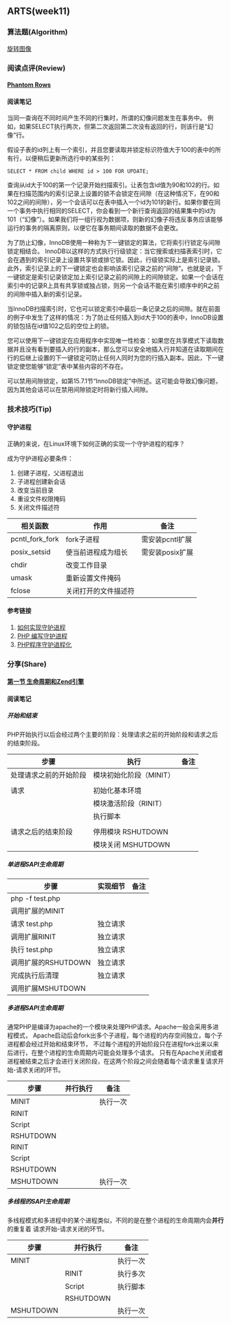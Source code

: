 ## ARTS(week11)

### 算法题(Algorithm)

[旋转图像](https://github.com/geekwho11/learn.leetcode.xbcme/tree/master/php/src/48.rotate-image)

### 阅读点评(Review)

#### [Phantom Rows](https://dev.mysql.com/doc/refman/8.0/en/innodb-locking-reads.html)

#### 阅读笔记

当同一查询在不同时间产生不同的行集时，所谓的幻像问题发生在事务中。 例如，如果SELECT执行两次，但第二次返回第二次没有返回的行，则该行是“幻像”行。

假设子表的id列上有一个索引，并且您要读取并锁定标识符值大于100的表中的所有行，以便稍后更新所选行中的某些列：

```
SELECT * FROM child WHERE id > 100 FOR UPDATE;
```

查询从id大于100的第一个记录开始扫描索引。让表包含id值为90和102的行。如果在扫描范围内的索引记录上设置的锁不会锁定在间隙（在这种情况下，在90和102之间的间隙），另一个会话可以在表中插入一个id为101的新行。如果你要在同一个事务中执行相同的SELECT，你会看到一个新行查询返回的结果集中的id为101（“幻像”）。如果我们将一组行视为数据项，则新的幻像子将违反事务应该能够运行的事务的隔离原则，以便它在事务期间读取的数据不会更改。

为了防止幻像，InnoDB使用一种称为下一键锁定的算法，它将索引行锁定与间隙锁定相结合。 InnoDB以这样的方式执行行级锁定：当它搜索或扫描表索引时，它会在遇到的索引记录上设置共享锁或排它锁。因此，行级锁实际上是索引记录锁。此外，索引记录上的下一键锁定也会影响该索引记录之前的“间隙”。也就是说，下一键锁定是索引记录锁定加上索引记录之前的间隙上的间隙锁定。如果一个会话在索引中的记录R上具有共享锁或独占锁，则另一个会话不能在索引顺序中的R之前的间隙中插入新的索引记录。

当InnoDB扫描索引时，它也可以锁定索引中最后一条记录之后的间隙。就在前面的例子中发生了这样的情况：为了防止任何插入到id大于100的表中，InnoDB设置的锁包括在id值102之后的空位上的锁。

您可以使用下一键锁定在应用程序中实现唯一性检查：如果您在共享模式下读取数据并且没有看到要插入的行的副本，那么您可以安全地插入行并知道在读取期间在行的后继上设置的下一键锁定可防止任何人同时为您的行插入副本。因此，下一键锁定使您能够“锁定”表中某些内容的不存在。

可以禁用间隙锁定，如第15.7.1节“InnoDB锁定”中所述。这可能会导致幻像问题，因为其他会话可以在禁用间隙锁定时将新行插入间隙。

### 技术技巧(Tip)

#### 守护进程

正确的来说，在Linux环境下如何正确的实现一个守护进程的程序？

成为守护进程必要条件：

1. 创建子进程，父进程退出
2. 子进程创建新会话
3. 改变当前目录
4. 重设文件权限掩码
5. 关闭文件描述符

| 相关函数            | 作用         | 备注         |
| --------------- | ---------- | ---------- |
| pcntl_fork_fork | fork子进程    | 需安装pcntl扩展 |
| posix_setsid    | 使当前进程成为组长  | 需安装posix扩展 |
| chdir           | 改变工作目录     |            |
| umask           | 重新设置文件掩码   |            |
| fclose          | 关闭打开的文件描述符 |            |

#### 参考链接
1. [如何实现守护进程](https://github.com/xuelangZF/CS_Offer/blob/master/Linux_OS/Daemon.md)
2. [PHP 编写守护进程](https://laravel-china.org/index.php/articles/22483)
3. [PHP程序守护进程化](http://rango.swoole.com/archives/59)

### 分享(Share)

#### [第一节 生命周期和Zend引擎](http://www.php-internals.com/book/?p=chapt02/02-01-php-life-cycle-and-zend-engine)

#### 阅读笔记

#####  开始和结束

PHP开始执行以后会经过两个主要的阶段：处理请求之前的开始阶段和请求之后的结束阶段。

| 步骤          | 执行             | 备注   |
| ----------- | -------------- | ---- |
| 处理请求之前的开始阶段 | 模块初始化阶段（MINIT） |      |
|             |                |      |
| 请求          | 初始化基本环境        |      |
|             | 模块激活阶段（RINIT）  |      |
|             | 执行脚本           |      |
|             |                |      |
| 请求之后的结束阶段   | 停用模块 RSHUTDOWN |      |
|             | 模块关闭 MSHUTDOWN |      |

##### 单进程SAPI生命周期

| 步骤              | 实现细节 | 备注   |
| --------------- | ---- | ---- |
| php -f test.php |      |      |
| 调用扩展的MINIT      |      |      |
| 请求 test.php     | 独立请求 |      |
| 调用扩展RINIT       | 独立请求 |      |
| 执行 test.php     | 独立请求 |      |
| 调用扩展的RSHUTDOWN  | 独立请求 |      |
| 完成执行后清理         | 独立请求 |      |
| 调用扩展MSHUTDOWN   |      |      |

##### 多进程SAPI生命周期

通常PHP是编译为apache的一个模块来处理PHP请求。Apache一般会采用多进程模式， Apache启动后会fork出多个子进程，每个进程的内存空间独立，每个子进程都会经过开始和结束环节， 不过每个进程的开始阶段只在进程fork出来以来后进行，在整个进程的生命周期内可能会处理多个请求。 只有在Apache关闭或者进程被结束之后才会进行关闭阶段，在这两个阶段之间会随着每个请求重复请求开始-请求关闭的环节。

| 步骤        | 并行执行 | 备注   |
| --------- | ---- | ---- |
| MINIT     |      | 执行一次 |
| RINIT     |      |      |
| Script    |      |      |
| RSHUTDOWN |      |      |
| RINIT     |      |      |
| Script    |      |      |
| RSHUTDOWN |      |      |
| MSHUTDOWN |      | 执行一次 |

##### 多线程的SAPI生命周期

多线程模式和多进程中的某个进程类似，不同的是在整个进程的生命周期内会**并行**的重复着 请求开始-请求关闭的环节。

| 步骤        | 并行执行      | 备注   |
| --------- | --------- | ---- |
| MINIT     |           | 执行一次 |
|           | RINIT     | 执行多次 |
|           | Script    | 执行脚本 |
|           | RSHUTDOWN |      |
| MSHUTDOWN |           | 执行一次 |